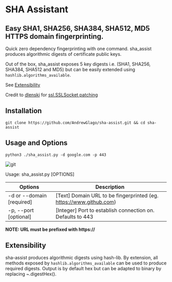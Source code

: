 # SHA Assistant

## Easy SHA1, SHA256, SHA384, SHA512, MD5 HTTPS domain fingerprinting.

Quick zero dependency fingerprinting with one command. sha_assist produces algorithmic digests of certificate public keys.

Out of the box, sha_assist exposes 5 key digests i.e. (SHA1, SHA256, SHA384, SHA512 and MD5) but can be easily extended using `hashlib.algorithms_available`.

See [Extensibility](#Extensibility)

Credit to [dlenski](https://gist.github.com/dlenski) for [ssl.SSLSocket patching](https://gist.github.com/dlenski/fc42156c00a615f4aa18a6d19d67e208)

## Installation

`git clone https://github.com/AndrewGlago/sha-assist.git && cd sha-assist`

## Usage and Options

`python3 ./sha_assist.py -d google.com -p 443`

![git](https://user-images.githubusercontent.com/87580113/128281173-12ab0604-2711-4633-b66c-81067d876e49.png)


Usage: sha_assist.py [OPTIONS]

| Options | Description |
| ------------------------- | ------------------------------------------------------------------ |
| -d or --domain [required] | [Text] Domain URL to be fingerprinted (eg. https://www.github.com) |
| -p, --port [optional] | [Integer] Port to establish connection on. Defaults to 443 |

**NOTE: URL must be prefixed with https://**

## Extensibility

sha-assist produces algorithmic digests using hash-lib. By extension, all methods exposed by `hashlib.algorithms_available` can be used to produce required digests.
Output is by default hex but can be adapted to binary by replacing ~.digestHex().
